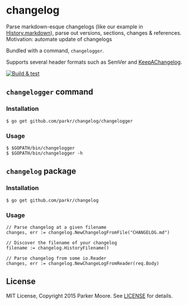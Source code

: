 # changelog

Parse markdown-esque changelogs (like our example in [History.markdown](History.markdown)), parse out versions, sections, changes & references.
Motivation: automate update of changelogs

Bundled with a command, `changelogger`.

Supports several header formats such as SemVer and [KeepAChangelog](https://keepachangelog.com).

[![Build & test](https://github.com/parkr/changelog/actions/workflows/push-build-test-on-push.yml/badge.svg)](https://github.com/parkr/changelog/actions/workflows/push-build-test-on-push.yml)

## `changelogger` command

### Installation

    $ go get github.com/parkr/changelog/changelogger

### Usage

    $ $GOPATH/bin/changelogger
    $ $GOPATH/bin/changelogger -h

## `changelog` package

### Installation

    $ go get github.com/parkr/changelog

### Usage

    // Parse changelog at a given filename
    changes, err := changelog.NewChangelogFromFile("CHANGELOG.md")

    // Discover the filename of your changelog
    filename := changelog.HistoryFilename()

    // Parse changelog from some io.Reader
    changes, err := changelog.NewChangeLogFromReader(req.Body)

## License

MIT License, Copyright 2015 Parker Moore. See [LICENSE](LICENSE) for details.
